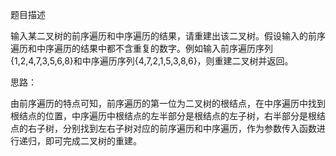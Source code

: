 题目描述

输入某二叉树的前序遍历和中序遍历的结果，请重建出该二叉树。假设输入的前序遍历和中序遍历的结果中都不含重复的数字。例如输入前序遍历序列{1,2,4,7,3,5,6,8}和中序遍历序列{4,7,2,1,5,3,8,6}，则重建二叉树并返回。

思路：

由前序遍历的特点可知，前序遍历的第一位为二叉树的根结点，在中序遍历中找到根结点的位置，中序遍历中根结点的左半部分是根结点的左子树，右半部分是根结点的右子树，分别找到左右子树对应的前序遍历和中序遍历，作为参数传入函数进行递归，即可完成二叉树的重建。
